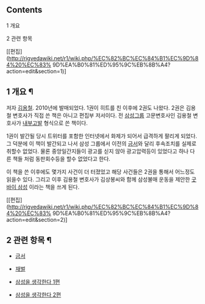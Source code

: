## Contents

    

1 개요

2 관련 항목

[[편집](http://rigvedawiki.net/r1/wiki.php/%EC%82%BC%EC%84%B1%EC%9D%84%20%EC%83%
9D%EA%B0%81%ED%95%9C%EB%8B%A4?action=edit&section=1)]

## 1 개요 ¶

저자 [김용철](%EA%B9%80%EC%9A%A9%EC%B2%A0.md). 2010년에 발매되었다. 1권이 히트를 친 이후에 2권도
나왔다. 2권은 김용철 변호사가 직접 쓴 책은 아니고 편집부 저서이다. 전
[삼성그룹](%EC%82%BC%EC%84%B1%EA%B7%B8%EB%A3%B9.md) 고문변호사인 김용철 변호사가
[내부고발](%EB%82%B4%EB%B6%80%EA%B3%A0%EB%B0%9C.md) 형식으로 쓴 책이다.

  

1권이 발간될 당시 트위터를 포함한 인터넷에서 화제가 되어서 급격하게 팔리게 되었다. 그 덕분에 이 책이 발간되고 나서 삼성 그룹에서 이전의
[금서](%EA%B8%88%EC%84%9C.md)와 달리 후속조치를 실제로 취할수 없었다. 물론 중앙일간지들이 광고를 싣지 않아
광고압력등이 있었다고 하나 다른 책들 처럼 동판회수등을 할수 없었다고 한다.

  

이 책을 쓴 이후에도 몇가지 사건이 더 터졌었고 해당 사건들은 2권을 통해서 어느정도 읽을수 있다. 그리고 이후 김용철 변호사가 김상봉씨와
함께 삼성불매 운동을 제안한 [굿바이
삼성](http://book.naver.com/bookdb/book_detail.nhn?bid=6382231) 이라는 책을 쓰게 된다.

[[편집](http://rigvedawiki.net/r1/wiki.php/%EC%82%BC%EC%84%B1%EC%9D%84%20%EC%83%
9D%EA%B0%81%ED%95%9C%EB%8B%A4?action=edit&section=2)]

## 2 관련 항목 ¶

  * [금서](%EA%B8%88%EC%84%9C.md)
  * [재벌](%EC%9E%AC%EB%B2%8C.md)  

  * [삼성을 생각한다 1편](http://book.naver.com/bookdb/book_detail.nhn?bid=6227737)
  * [삼성을 생각한다 2편](http://book.naver.com/bookdb/book_detail.nhn?bid=6316952)

